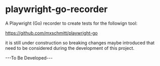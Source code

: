 # playwright-go-recorder
 A Playwright (Go) recorder to create tests for the followign tool:
 
 https://github.com/mxschmitt/playwright-go
 
 it is still under construction so breaking changes maybe introduced that need to be considered during the development of this project.
 
 ---To Be Developed---
